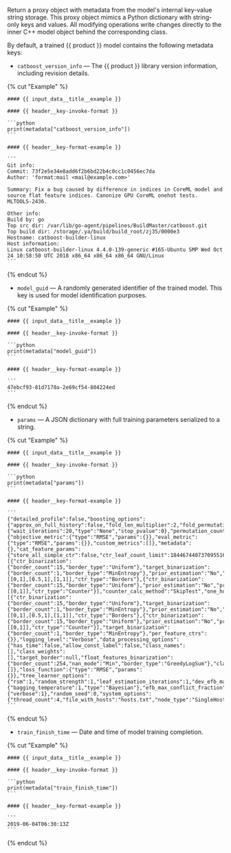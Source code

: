 
Return a proxy object with metadata from the model's internal key-value string storage. This proxy object mimics a Python dictionary with string-only keys and values. All modifying operations write changes directly to the inner C++ model object behind the corresponding class.

By default, a trained {{ product }} model contains the following metadata keys:
- `catboost_version_info` — The {{ product }} library version information, including revision details.


{% cut "Example" %}


    #### {{ input_data__title__example }}

    #### {{ header__key-invoke-format }}

    ```python
    print(metadata["catboost_version_info"])
    ```

    #### {{ header__key-format-example }}

    ```
    Git info:
    Commit: 73f2e5e34e8add6f2b6bd22b4c0cc1c0456ec7da
    Author: 'format:mail <mail@example.com>'

    Summary: Fix a bug caused by difference in indices in CoreML model and source flat feature indices. Canonize GPU CoreML onehot tests. MLTOOLS-2436.

    Other info:
    Build by: go
    Top src dir: /var/lib/go-agent/pipelines/BuildMaster/catboost.git
    Top build dir: /storage/.ya/build/build_root/zj35/0000e3
    Hostname: catboost-builder-linux
    Host information:
    Linux catboost-builder-linux 4.4.0-139-generic #165-Ubuntu SMP Wed Oct 24 10:58:50 UTC 2018 x86_64 x86_64 x86_64 GNU/Linux
    ```
{% endcut %}


- `model_guid` — A randomly generated identifier of the trained model. This key is used for model identification purposes.


{% cut "Example" %}


    #### {{ input_data__title__example }}

    #### {{ header__key-invoke-format }}

    ```python
    print(metadata["model_guid"])
    ```

    #### {{ header__key-format-example }}

    ```
    47ebcf93-81d7170a-2e69cf54-804224ed
    ```

{% endcut %}


- `params` — A JSON dictionary with full training parameters serialized to a string.


{% cut "Example" %}


    #### {{ input_data__title__example }}

    #### {{ header__key-invoke-format }}

    ```python
    print(metadata["params"])
    ```

    #### {{ header__key-format-example }}

    ```
    {"detailed_profile":false,"boosting_options":{"approx_on_full_history":false,"fold_len_multiplier":2,"fold_permutation_block":0,"boosting_type":"Ordered","iterations":1000,"od_config":{"wait_iterations":20,"type":"None","stop_pvalue":0},"permutation_count":4,"learning_rate":0.02999999933},"metrics":{"objective_metric":{"type":"RMSE","params":{}},"eval_metric":{"type":"RMSE","params":{}},"custom_metrics":[]},"metadata":{},"cat_feature_params":{"store_all_simple_ctr":false,"ctr_leaf_count_limit":18446744073709551615,"simple_ctrs":[{"ctr_binarization":{"border_count":15,"border_type":"Uniform"},"target_binarization":{"border_count":1,"border_type":"MinEntropy"},"prior_estimation":"No","priors":[[0,1],[0.5,1],[1,1]],"ctr_type":"Borders"},{"ctr_binarization":{"border_count":15,"border_type":"Uniform"},"prior_estimation":"No","priors":[[0,1]],"ctr_type":"Counter"}],"counter_calc_method":"SkipTest","one_hot_max_size":2,"max_ctr_complexity":4,"combinations_ctrs":[{"ctr_binarization":{"border_count":15,"border_type":"Uniform"},"target_binarization":{"border_count":1,"border_type":"MinEntropy"},"prior_estimation":"No","priors":[[0,1],[0.5,1],[1,1]],"ctr_type":"Borders"},{"ctr_binarization":{"border_count":15,"border_type":"Uniform"},"prior_estimation":"No","priors":[[0,1]],"ctr_type":"Counter"}],"target_binarization":{"border_count":1,"border_type":"MinEntropy"},"per_feature_ctrs":{}},"logging_level":"Verbose","data_processing_options":{"has_time":false,"allow_const_label":false,"class_names":[],"class_weights":[],"target_border":null,"float_features_binarization":{"border_count":254,"nan_mode":"Min","border_type":"GreedyLogSum"},"classes_count":0,"ignored_features":[]},"loss_function":{"type":"RMSE","params":{}},"tree_learner_options":{"rsm":1,"random_strength":1,"leaf_estimation_iterations":1,"dev_efb_max_buckets":1024,"dev_score_calc_obj_block_size":5000000,"leaf_estimation_backtracking":"AnyImprovement","bayesian_matrix_reg":0.1000000015,"leaf_estimation_method":"Newton","sampling_frequency":"PerTree","model_size_reg":0.5,"bootstrap":{"bagging_temperature":1,"type":"Bayesian"},"efb_max_conflict_fraction":0,"l2_leaf_reg":3,"depth":6},"task_type":"CPU","flat_params":{"verbose":1},"random_seed":0,"system_options":{"thread_count":4,"file_with_hosts":"hosts.txt","node_type":"SingleHost","node_port":0,"used_ram_limit":""}}
    ```

{% endcut %}


- `train_finish_time` — Date and time of model training completion.

{% cut "Example" %}

    #### {{ input_data__title__example }}

    #### {{ header__key-invoke-format }}

    ```python
    print(metadata["train_finish_time"])
    ```

    #### {{ header__key-format-example }}

    ```
    2019-06-04T06:30:13Z
    ```
{% endcut %}
